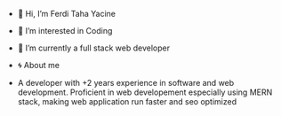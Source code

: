 - 👋 Hi, I’m Ferdi Taha Yacine
- 👀 I’m interested in Coding
- 🌱 I’m currently a full stack web developer

-  🌀 About me 
-  A developer with +2 years experience in software and web development. Proficient in web developement especially using MERN stack, making web application run faster and seo optimized
